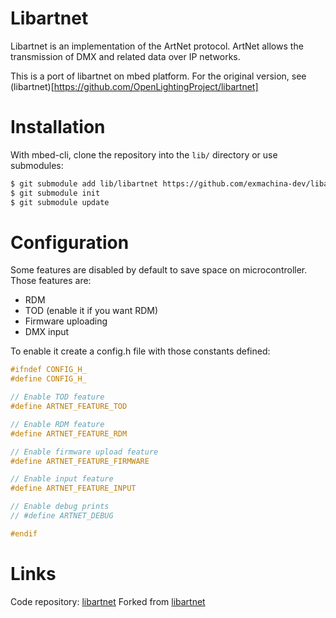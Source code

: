 Libartnet
=========

Libartnet is an implementation of the ArtNet protocol. ArtNet allows the
transmission of DMX and related data over IP networks.

This is a port of libartnet on mbed platform. For the original version, see (libartnet)[https://github.com/OpenLightingProject/libartnet]

# Installation

With mbed-cli, clone the repository into the `lib/` directory or use submodules:

```sh
$ git submodule add lib/libartnet https://github.com/exmachina-dev/libartnet
$ git submodule init
$ git submodule update
```

# Configuration

Some features are disabled by default to save space on microcontroller. Those features are:
- RDM
- TOD (enable it if you want RDM)
- Firmware uploading
- DMX input

To enable it create a config.h file with those constants defined:

```cpp
#ifndef CONFIG_H_
#define CONFIG_H_

// Enable TOD feature
#define ARTNET_FEATURE_TOD

// Enable RDM feature
#define ARTNET_FEATURE_RDM

// Enable firmware upload feature
#define ARTNET_FEATURE_FIRMWARE

// Enable input feature
#define ARTNET_FEATURE_INPUT

// Enable debug prints
// #define ARTNET_DEBUG

#endif
```

# Links

Code repository: [libartnet](https://github.com/exmachina-dev/libartnet)
Forked from [libartnet](https://github.com/OpenLightingProject/libartnet)

